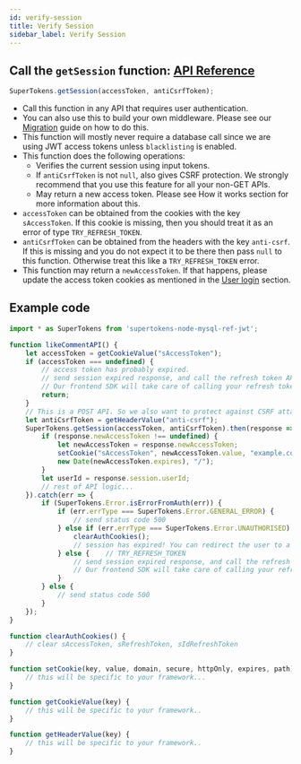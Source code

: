 ```yaml
---
id: verify-session
title: Verify Session
sidebar_label: Verify Session
---
```



## Call the ```getSession``` function: [API Reference](../api-reference#getsessionaccesstoken-anticsrftoken)
```js
SuperTokens.getSession(accessToken, antiCsrfToken);
```
- Call this function in any API that requires user authentication.
- You can also use this to build your own middleware. Please see our [Migration](../../migration/migration) guide on how to do this.
- This function will mostly never require a database call since we are using JWT access tokens unless ```blacklisting``` is enabled.
- This function does the following operations:
    - Verifies the current session using input tokens.
    - If ```antiCsrfToken``` is not ```null```, also gives CSRF protection. We strongly recommend that you use this feature for all your non-GET APIs.
    - May return a new access token. Please see How it works section for more information about this.
- ```accessToken``` can be obtained from the cookies with the key ```sAccessToken```. If this cookie is missing, then you should treat it as an error of type ```TRY_REFRESH_TOKEN```.
- ```antiCsrfToken``` can be obtained from the headers with the key ```anti-csrf```. If this is missing and you do not expect it to be there then pass ```null``` to this function. Otherwise treat this like a ```TRY_REFRESH_TOKEN``` error.
- This function may return a ```newAccessToken```. If that happens, please update the access token cookies as mentioned in the [User login](user-login) section.

<div class="divider"></div>

## Example code
```js
import * as SuperTokens from 'supertokens-node-mysql-ref-jwt';

function likeCommentAPI() {
    let accessToken = getCookieValue("sAccessToken");
    if (accessToken === undefined) {
        // access token has probably expired.
        // send session expired response, and call the refresh token API.
        // Our frontend SDK will take care of calling your refresh token endpoint. Please see the Frontend section to understand how the handling of this works. 
        return;
    }
    // This is a POST API. So we also want to protect against CSRF attack
    let antiCsrfToken = getHeaderValue("anti-csrf");
    SuperTokens.getSession(accessToken, antiCsrfToken).then(response => {
        if (response.newAccessToken !== undefined) {
            let newAccessToken = response.newAccessToken;
            setCookie("sAccessToken", newAccessToken.value, "example.com", true, true, 
            new Date(newAccessToken.expires), "/");
        }
        let userId = response.session.userId;
        // rest of API logic...
    }).catch(err => {
        if (SuperTokens.Error.isErrorFromAuth(err)) {
            if (err.errType === SuperTokens.Error.GENERAL_ERROR) {
                // send status code 500
            } else if (err.errType === SuperTokens.Error.UNAUTHORISED) {
                clearAuthCookies();
                // session has expired! You can redirect the user to a login page.
            } else {    // TRY_REFRESH_TOKEN
                // send session expired response, and call the refresh token API.
                // Our frontend SDK will take care of calling your refresh token endpoint. Please see the Frontend section to understand how the handling of this works. 
            }
        } else {
            // send status code 500
        }
    });
}

function clearAuthCookies() {
    // clear sAccessToken, sRefreshToken, sIdRefreshToken
}

function setCookie(key, value, domain, secure, httpOnly, expires, path) {
    // this will be specific to your framework...
}

function getCookieValue(key) {
    // this will be specific to your framework..
}

function getHeaderValue(key) {
    // this will be specific to your framework..
}
```
